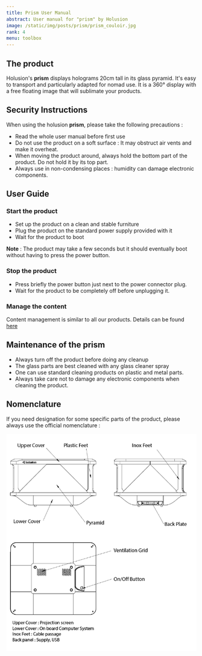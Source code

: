 ```yaml
---
title: Prism User Manual
abstract: User manual for "prism" by Holusion
image: /static/img/posts/prism/prism_couloir.jpg
rank: 4
menu: toolbox
---
```


## The product

Holusion's **prism** displays holograms 20cm tall in its glass pyramid. It's easy to transport and particularly adapted for nomad use. It is a 360° display with a free floating image that will sublimate your products.

## Security Instructions

When using the holusion **prism**, please take the following precautions :

- Read the whole user manual before first use
- Do not use the product on a soft surface : It may obstruct air vents and make it overheat.
- When moving the product around, always hold the bottom part of the product. Do not hold it by its top part.
- Always use in non-condensing places : humidity can damage electronic components.

## User Guide

### Start the product

- Set up the product on a clean and stable furniture
- Plug the product on the standard power supply provided with it
- Wait for the product to boot

**Note** : The product may take a few seconds but it should eventually boot without having to press the power button.

### Stop the product

- Press briefly the power button just next to the power connector plug.
- Wait for the product to be completely off before unplugging it.

### Manage the content

Content management is similar to all our products. Details can be found [here](https://github.com/Holusion/stargazer#english)

## Maintenance of the prism

- Always turn off the product before doing any cleanup
- The glass parts are best cleaned with any glass cleaner spray
- One can use standard cleaning products on plastic and metal parts.
- Always take care not to damage any electronic components when cleaning the product.

## Nomenclature

If you need designation for some specific parts of the product, please always use the official nomenclature :

<img class="img-fluid" src="/static/img/posts/prism/nomenclature_en.png" alt="nomenclature holusion prism">
